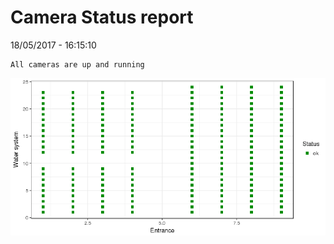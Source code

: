 Camera Status report
================
18/05/2017 - 16:15:10

    All cameras are up and running

![](camreport_files/figure-markdown_github/unnamed-chunk-2-1.png)
